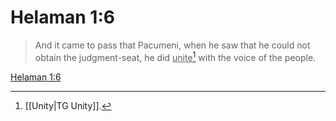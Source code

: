 # Helaman 1:6

> And it came to pass that Pacumeni, when he saw that he could not obtain the judgment-seat, he did <u>unite</u>[^a] with the voice of the people.

[Helaman 1:6](https://www.churchofjesuschrist.org/study/scriptures/bofm/hel/1?lang=eng&id=p6#p6)


[^a]: [[Unity|TG Unity]].  

